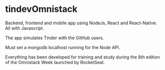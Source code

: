 # tindevOmnistack
Backend, frontend and mobile app using NodeJs, React and React-Native. All with Javascript.

The app simulates Tinder with the GitHub users.

Must set a mongodb localhost running for the Node API. 

Everything has been developed for training and study during the 8th edition of the Omnistack Week launched by RocketSeat.
